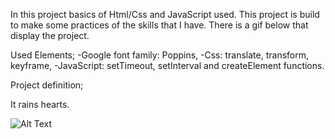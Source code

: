 In this project basics of Html/Css and JavaScript used. This project is build to make some practices of the skills that I have. There is a gif below that display the project.

Used Elements;
-Google font family: Poppins,
-Css: translate, transform, keyframe,
-JavaScript: setTimeout, setInterval and createElement functions.

Project definition;

It rains hearts.

![Alt Text](https://media.giphy.com/media/WD2mKHojYDEEFoJySa/giphy.gif)
